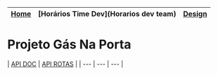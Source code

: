 | [Home](home) | [Horários Time Dev](Horarios dev team) | [Design](Design) |
| --- | --- | --- |

# Projeto Gás Na Porta

| [API DOC](http://www.tools.ages.pucrs.br/projetos/gasNaPorta/wikis/api) | [API ROTAS](http://www.tools.ages.pucrs.br/GasNaPorta/wiki/wikis/api-rotas) |
| --- | --- | --- |